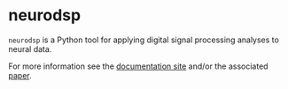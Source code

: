 # neurodsp

`neurodsp` is a Python tool for applying digital signal processing analyses to neural data.

For more information see the
[documentation site](https://neurodsp-tools.github.io/) and/or the associated 
[paper](https://doi.org/10.21105/joss.01272).

